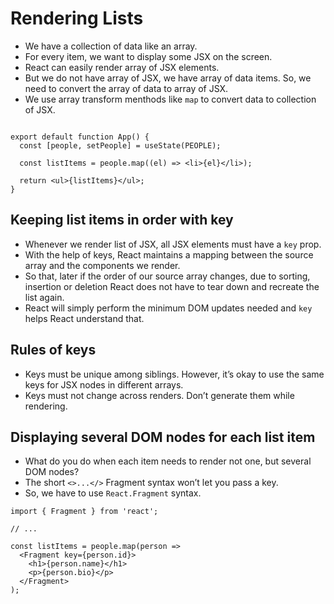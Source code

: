 # Rendering Lists

- We have a collection of data like an array.
- For every item, we want to display some JSX on the screen.
- React can easily render array of JSX elements.
- But we do not have array of JSX, we have array of data items. So, we need to convert the array of data to array of JSX.
- We use array transform menthods like `map` to convert data to collection of JSX.

```tsx

export default function App() {
  const [people, setPeople] = useState(PEOPLE);

  const listItems = people.map((el) => <li>{el}</li>);

  return <ul>{listItems}</ul>;
}
```


## Keeping list items in order with key 

- Whenever we render list of JSX, all JSX elements must have a `key` prop.
- With the help of keys, React maintains a mapping between the source array and the components we render.
- So that, later if the order of our source array changes, due to sorting, insertion or deletion React does not have to tear down and recreate the list again.
- React will simply perform the minimum DOM updates needed and `key` helps React understand that.



## Rules of keys 

- Keys must be unique among siblings. However, it’s okay to use the same keys for JSX nodes in different arrays.
- Keys must not change across renders. Don’t generate them while rendering.



## Displaying several DOM nodes for each list item 

- What do you do when each item needs to render not one, but several DOM nodes?
- The short `<>...</>` Fragment syntax won’t let you pass a key.
- So, we have to use `React.Fragment` syntax.

```tsx
import { Fragment } from 'react';

// ...

const listItems = people.map(person =>
  <Fragment key={person.id}>
    <h1>{person.name}</h1>
    <p>{person.bio}</p>
  </Fragment>
);
```

